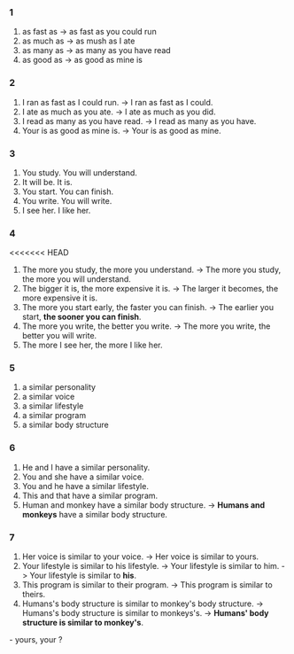 ### 1
1. as fast as -> as fast as you could run
2. as much as -> as mush as I ate
3. as many as -> as many as you have read
4. as good as -> as good as mine is
### 2
1. I ran as fast as I could run. -> I ran as fast as I could.
2. I ate as much as you ate. -> I ate as much as you did.
3. I read as many as you have read. -> I read as many as you have.
4. Your is as good as mine is. -> Your is as good as mine.
### 3
1. You study. You will understand.
2. It will be. It is.
3. You start. You can finish.
4. You write. You will write.
5. I see her. I like her.
### 4
<<<<<<< HEAD
1. The more you study, the more you understand.
-> The more you study, the more you will understand.  
2. The bigger it is, the more expensive it is.
-> The larger it becomes, the more expensive it is.  
3. The more you start early, the faster you can finish.
-> The earlier you start, **the sooner you can finish**.  
4. The more you write, the better you write.
-> The more you write, the better you will write.  
5. The more I see her, the more I like her.
### 5
1. a similar personality
2. a similar voice
3. a similar lifestyle
4. a similar program
5. a similar body structure
### 6
1. He and I have a similar personality.
2. You and she have a similar voice.
3. You and he have a similar lifestyle.
4. This and that have a similar program.
5. Human and monkey have a similar body structure.
-> **Humans and monkeys** have a similar body structure.  
### 7
1. Her voice is similar to your voice. -> Her voice is similar to yours.
2. Your lifestyle is similar to his lifestyle. -> Your lifestyle is similar to him.
-> Your lifestyle is similar to **his**.  
3. This program is similar to their program. -> This program is similar to theirs.
4. Humans's body structure is similar to monkey's body structure. -> Humans's body structure is similar to monkeys's.
-> **Humans' body structure is similar to monkey's**.  
</hr>
- yours, your ?  
